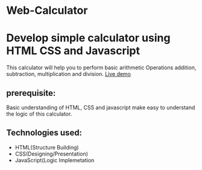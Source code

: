 # Web-Calculator
#  Develop simple calculator using HTML CSS and Javascript

This calculator will help you to perform basic arithmetic Operations  addition, subtraction, multiplication and division.
[Live demo](https://zeecalculator.netlify.app/)

## prerequisite:
Basic understanding of HTML, CSS and javascript make easy to understand the logic of this calculator.

## Technologies used:
* HTML(Structure Building)
* CSS(Designing/Presentation)
* JavaScript(Logic Implemetation
